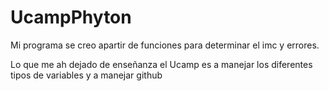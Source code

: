 # UcampPhyton
Mi programa se creo apartir de funciones para determinar el imc y errores. 

Lo que me ah dejado de enseñanza el Ucamp es a manejar los diferentes tipos de variables y a manejar github
